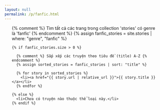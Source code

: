 ```yaml
---
layout: null
permalink: /p/fanfic.html
---
```

<div class="post-body">
  <ul>
    {% comment %} Tìm tất cả các trang trong collection 'stories' có genre là 'fanfic' {% endcomment %}
    {% assign fanfic_stories = site.stories | where: "genre", "fanfic" %}

    {% if fanfic_stories.size > 0 %}
      
      {% comment %} Sắp xếp các truyện theo tiêu đề (title) A-Z {% endcomment %}
      {% assign sorted_stories = fanfic_stories | sort: "title" %}

      {% for story in sorted_stories %}
        <li><a href="{{ story.url | relative_url }}">{{ story.title }}</a></li>
      {% endfor %}

    {% else %}
      <li>Chưa có truyện nào thuộc thể loại này.</li>
    {% endif %}
  </ul>
</div>
